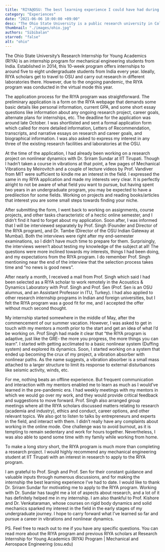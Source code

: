 ```yaml
---
title: "RIYA@OSU: The best learning experience I could have had during a global pandemic!"
category: "Experiences"
date: "2021-06-06 10:00:00 +09:00"
desc: "The Ohio State University is a public research university in Columbus, Ohio. It has been ranked by major institutional rankings as among the best public universities in the United States. Join Sibi as he narrates his internship experience at the Research Internship for Young Academics (RIYA)"
thumbnail: "./images/ohio.jpg"
authors: "Sibibalan"
starred: "false"
alt: "ohio"
---
```


The Ohio State University’s Research Internship for Young Academics (RIYA) is an internship program for mechanical engineering students from India. Established in 2014, this 10-week program offers internships to around five to eight undergraduate students from India every year. Ideally, RIYA scholars get to travel to OSU and carry out research in different laboratories there. However, due to the ongoing pandemic, the RIYA program was conducted in the virtual mode this year. 

The application process for the RIYA program was straightforward. The preliminary application is a form on the RIYA webpage that demands some basic details like personal information, current GPA, and some short essay questions like information about any ongoing research project, career goals, alternate plans for internships, etc. The deadline for the application was around late October. I was shortlisted and sent a formal application form which called for more detailed information, Letters of Recommendation, transcripts, and narrative essays on research and career goals, and biographical information. I was also asked to express my interest in any three of the existing research facilities and laboratories at the OSU. 

At the time of the application, I had already been working on a research project on nonlinear dynamics with Dr. Sriram Sundar at IIT Tirupati. Though I hadn’t taken a course in vibrations at that point, a few pages of Mechanical Vibrations by Meirovitch and a couple of lecture videos by Prof. Vandiver from MIT were sufficient to kindle me an interest in the field. I expressed the same in my RIYA application and made my interests very clear. It is perfectly alright to not be aware of what field you want to pursue, but having spent two years in an undergraduate program, you may be expected to have a predilection for some fields. Working on projects and reading books/articles that interest you are some small steps towards finding your niche.

After submitting the form, I went back to working on assignments, course projects, and other tasks characteristic of a hectic online semester, and I didn’t find it hard to forget about my application. Soon after, I was informed that I will be interviewed separately by Prof. Singh (Founder and Director of the RIYA program), and Dr. Tambe (Director of the OSU Indian Gateway at Mumbai). Both the interviews were right after my end-semester examinations, so I didn’t have much time to prepare for them. Surprisingly, the interviews weren’t about testing my knowledge of the subject at all! The questions were more inclined towards my interests, things I had been doing, and my expectations from the RIYA program. I do remember Prof. Singh mentioning near the end of the interview that the selection process takes time and “no news is good news”.

After nearly a month, I received a mail from Prof. Singh which said I had been selected as a RIYA scholar to work remotely in the Acoustics & Dynamics Laboratory with Prof. Singh and Prof. Sen (Prof. Sen is an OSU alumnus, and an Assistant Professor in ITU, Turkey). I had also applied to other research internship programs in Indian and foreign universities, but I felt the RIYA program was a good fit for me, and I accepted the offer without much second thought.

My internship started somewhere in the middle of May, after the commencement of our summer vacation. However, I was asked to get in touch with my mentors a month prior to the start and get an idea of what I’d be working on. Prof Singh had made it clear that “the RIYA program is adaptive, just like the GRE- the more you progress, the more things you can learn”. I started with getting acclimated to a basic nonlinear system (Duffing system) and explored its dynamics. Soon, I started working on a system that ended up becoming the crux of my project, a vibration absorber with nonlinear paths. As the name suggests, a vibration absorber is a small mass attached to a larger structure to limit its response to external disturbances like seismic activity, winds, etc. 

For me, nothing beats an offline experience. But frequent communication and interaction with my mentors enabled me to learn as much as I would’ve learned in the pre-pandemic era. I had weekly meetings with my mentors in which we would go over my work, and they would provide critical feedback and suggestions to move forward. Prof. Singh also arranged group meetings where all the RIYA scholars discussed matters relating to research (academia and industry), ethics and conduct, career options, and other relevant topics. We also got to listen to talks by entrepreneurs and experts in the field, and interact with them. I didn’t really have any complaints about working in the online mode. One challenge was to avoid burnout, as it is tempting to remain sedentary and work for hours together. Nevertheless, I was also able to spend some time with my family while working from home.

To make a long story short, the RIYA program is much more than completing a research project. I would highly recommend any mechanical engineering student at IIT Tirupati with an interest in research to apply to the RIYA program.

I am grateful to Prof. Singh and Prof. Sen for their constant guidance and valuable inputs through numerous discussions, and for making the internship the best learning experience I’ve had to date. I would like to thank Dr. Sriram Sundar for motivating me to apply to the RIYA program. Working with Dr. Sundar has taught me a lot of aspects about research, and a lot of it has definitely helped me in my internship. I am also thankful to Prof. Kishore and Dr. Venkataraman, whose courses on rigid body dynamics and solid mechanics sparked my interest in the field in the early stages of my undergraduate journey. I hope to carry forward what I’ve learned so far and pursue a career in vibrations and nonlinear dynamics. 

PS. Feel free to reach out to me if you have any specific questions. You can read more about the RIYA program and previous RIYA scholars at Research Internship for Young Academics (RIYA) Program | Mechanical and Aerospace Engineering (osu.edu)